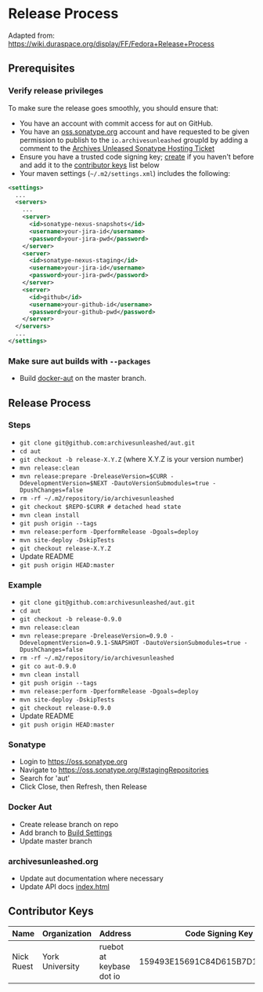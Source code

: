# Release Process

Adapted from: <https://wiki.duraspace.org/display/FF/Fedora+Release+Process>

## Prerequisites

### Verify release privileges

To make sure the release goes smoothly, you should ensure that:

* You have an account with commit access for aut on GitHub.
* You have an [oss.sonatype.org](https://oss.sonatype.org/) account and have requested to be given permission to publish to the `io.archivesunleashed` groupId by adding a comment to the [Archives Unleased Sonatype Hosting Ticket](https://issues.sonatype.org/browse/OSSRH-33075)
* Ensure you have a trusted code signing key; [create](https://wiki.duraspace.org/display/FCREPO/Creating+a+Code+Signing+Key) if you haven't before and add it to the [contributor keys](https://github.com/archivesunleashed/aut/wiki/Release-Process#contributor-keys) list below
* Your maven settings (`~/.m2/settings.xml`) includes the following:

```xml
<settings>
  ...
  <servers>
    ...
    <server>
      <id>sonatype-nexus-snapshots</id>
      <username>your-jira-id</username>
      <password>your-jira-pwd</password>
    </server>
    <server>
      <id>sonatype-nexus-staging</id>
      <username>your-jira-id</username>
      <password>your-jira-pwd</password>
    </server>
    <server>
      <id>github</id>
      <username>your-github-id</username>
      <password>your-github-pwd</password>
    </server>
  </servers>
  ...
</settings>
```

### Make sure aut builds with `--packages`

* Build [docker-aut](https://github.com/archivesunleashed/docker-aut/tree/master) on the master branch.

## Release Process

### Steps

* `git clone git@github.com:archivesunleashed/aut.git`
* `cd aut`
* `git checkout -b release-X.Y.Z` (where X.Y.Z is your version number)
* `mvn release:clean`
* `mvn release:prepare -DreleaseVersion=$CURR -DdevelopmentVersion=$NEXT -DautoVersionSubmodules=true -DpushChanges=false`
* `rm -rf ~/.m2/repository/io/archivesunleashed`
* `git checkout $REPO-$CURR # detached head state`
* `mvn clean install`
* `git push origin --tags`
* `mvn release:perform -DperformRelease -Dgoals=deploy`
* `mvn site-deploy -DskipTests`
* `git checkout release-X.Y.Z`
* Update README
* `git push origin HEAD:master`

### Example

* `git clone git@github.com:archivesunleashed/aut.git`
* `cd aut`
* `git checkout -b release-0.9.0`
* `mvn release:clean`
* `mvn release:prepare -DreleaseVersion=0.9.0 -DdevelopmentVersion=0.9.1-SNAPSHOT -DautoVersionSubmodules=true -DpushChanges=false`
* `rm -rf ~/.m2/repository/io/archivesunleashed`
* `git co aut-0.9.0`
* `mvn clean install`
* `git push origin --tags`
* `mvn release:perform -DperformRelease -Dgoals=deploy`
* `mvn site-deploy -DskipTests`
* `git checkout release-0.9.0`
* Update README
* `git push origin HEAD:master`

### Sonatype

* Login to <https://oss.sonatype.org>
* Navigate to <https://oss.sonatype.org/#stagingRepositories>
* Search for 'aut'
* Click Close, then Refresh, then Release

### Docker Aut

* Create release branch on repo
* Add branch to [Build Settings](https://hub.docker.com/r/archivesunleashed/docker-aut/~/settings/automated-builds/)
* Update master branch

### archivesunleashed.org

* Update aut documentation where necessary
* Update API docs [index.html](https://github.com/archivesunleashed/aut/blob/gh-pages/index.html)

## Contributor Keys

| Name         | Organization           | Address               | Code Signing Key Fingerprint | Key Id |
|--------------|------------------------|-----------------------|---|:-:|
| Nick Ruest   | York University        | ruebot at keybase dot io    | 159493E15691C84D615B7D1B417FAF1A0E1080CD | 0E1080CD |
